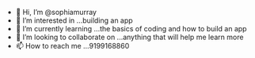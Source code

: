 - 👋 Hi, I’m @sophiamurray
- 👀 I’m interested in ...building an app
- 🌱 I’m currently learning ...the basics of coding and how to build an app 
- 💞️ I’m looking to collaborate on ...anything that will help me learn more
- 📫 How to reach me ...9199168860

<!---
sophiamurray/sophiamurray is a ✨ special ✨ repository because its `README.md` (this file) appears on your GitHub profile.
You can click the Preview link to take a look at your changes.
--->
